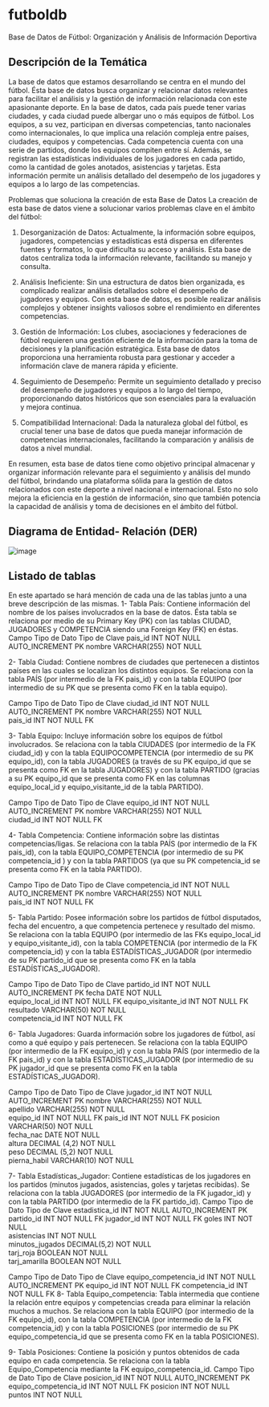 # futboldb

Base de Datos de Fútbol: Organización y Análisis de Información Deportiva


## Descripción de la Temática

La base de datos que estamos desarrollando se centra en el mundo del fútbol. Ésta base de datos busca organizar y relacionar datos relevantes para facilitar el análisis y la gestión de información relacionada con este apasionante deporte.
En la base de datos, cada país puede tener varias ciudades, y cada ciudad puede albergar uno o más equipos de fútbol. Los equipos, a su vez, participan en diversas competencias, tanto nacionales como internacionales, lo que implica una relación compleja entre países, ciudades, equipos y competencias.
Cada competencia cuenta con una serie de partidos, donde los equipos compiten entre sí. Además, se registran las estadísticas individuales de los jugadores en cada partido, como la cantidad de goles anotados, asistencias y tarjetas. Esta información permite un análisis detallado del desempeño de los jugadores y equipos a lo largo de las competencias.

Problemas que soluciona la creación de esta Base de Datos
La creación de esta base de datos viene a solucionar varios problemas clave en el ámbito del fútbol:
1.	Desorganización de Datos: Actualmente, la información sobre equipos, jugadores, competencias y estadísticas está dispersa en diferentes fuentes y formatos, lo que dificulta su acceso y análisis. Esta base de datos centraliza toda la información relevante, facilitando su manejo y consulta.

2.	Análisis Ineficiente: Sin una estructura de datos bien organizada, es complicado realizar análisis detallados sobre el desempeño de jugadores y equipos. Con esta base de datos, es posible realizar análisis complejos y obtener insights valiosos sobre el rendimiento en diferentes competencias.

3.	Gestión de Información: Los clubes, asociaciones y federaciones de fútbol requieren una gestión eficiente de la información para la toma de decisiones y la planificación estratégica. Esta base de datos proporciona una herramienta robusta para gestionar y acceder a información clave de manera rápida y eficiente.

4.	Seguimiento de Desempeño: Permite un seguimiento detallado y preciso del desempeño de jugadores y equipos a lo largo del tiempo, proporcionando datos históricos que son esenciales para la evaluación y mejora continua.

5.	Compatibilidad Internacional: Dada la naturaleza global del fútbol, es crucial tener una base de datos que pueda manejar información de competencias internacionales, facilitando la comparación y análisis de datos a nivel mundial.



En resumen, esta base de datos tiene como objetivo principal almacenar y organizar información relevante para el seguimiento y análisis del mundo del fútbol, brindando una plataforma sólida para la gestión de datos relacionados con este deporte a nivel nacional e internacional. Esto no solo mejora la eficiencia en la gestión de información, sino que también potencia la capacidad de análisis y toma de decisiones en el ámbito del fútbol.

## Diagrama de Entidad- Relación (DER) 

![image](https://github.com/matib91/futboldb/assets/112019483/dc53e6ac-7c47-479d-9bc3-d6a8250cab7c)




## Listado de tablas

En este apartado se hará mención de cada una de las tablas junto a una breve
descripción de las mismas.
1-	Tabla País: Contiene información del nombre de los países involucrados en la base de datos. Ésta tabla se relaciona por medio de su Primary Key (PK) con las tablas CIUDAD, JUGADORES y COMPETENCIA siendo una Foreign Key (FK) en éstas.
Campo	Tipo de Dato	Tipo de Clave
pais_id	INT NOT NULL AUTO_INCREMENT	PK
nombre	VARCHAR(255) NOT NULL	 




2-	Tabla Ciudad: Contiene nombres de ciudades que pertenecen a distintos países en las cuales se localizan los distintos equipos. Se relaciona con la tabla PAÍS (por intermedio de la FK pais_id) y con la tabla EQUIPO (por intermedio de su PK que se presenta como FK en la tabla equipo).

Campo	Tipo de Dato	Tipo de Clave
ciudad_id	INT NOT NULL AUTO_INCREMENT	PK
nombre	VARCHAR(255) NOT NULL	 
pais_id	INT NOT NULL	FK

3-	Tabla Equipo: Incluye información sobre los equipos de fútbol involucrados. Se relaciona con la tabla CIUDADES (por intermedio de la FK ciudad_id) y con la tabla EQUIPOCOMPETENCIA (por intermedio de su PK equipo_id), con la tabla JUGADORES (a través de su PK equipo_id que se presenta como FK en la tabla JUGADORES) y con la tabla PARTIDO (gracias a su PK equipo_id que se presenta como FK en las columnas equipo_local_id y equipo_visitante_id de la tabla PARTIDO).

Campo	Tipo de Dato	Tipo de Clave
equipo_id	INT NOT NULL AUTO_INCREMENT	PK
nombre	VARCHAR(255) NOT NULL	 
ciudad_id	INT NOT NULL	FK


4-	Tabla Competencia: Contiene información sobre las distintas competencias/ligas. Se relaciona con la tabla PAÍS (por intermedio de la FK pais_id), con la tabla EQUIPO_COMPETENCIA (por intermedio de su PK competencia_id ) y con la tabla PARTIDOS (ya que su PK competencia_id se presenta como FK en la tabla PARTIDO).

Campo	Tipo de Dato	Tipo de Clave
competencia_id	INT NOT NULL AUTO_INCREMENT	PK
nombre	VARCHAR(255) NOT NULL	 
pais_id	INT NOT NULL	FK

5-	Tabla Partido: Posee información sobre los partidos de fútbol disputados, fecha del encuentro, a que competencia pertenece y resultado del mismo. Se relaciona con la tabla EQUIPO (por intermedio de las FKs equipo_local_id y equipo_visitante_id), con la tabla COMPETENCIA (por intermedio de la FK competencia_id) y con la tabla ESTADÍSTICAS_JUGADOR (por intermedio de su PK partido_id que se presenta como FK en la tabla ESTADÍSTICAS_JUGADOR).

Campo	Tipo de Dato	Tipo de Clave
partido_id	INT NOT NULL AUTO_INCREMENT	PK
fecha	DATE NOT NULL	 
equipo_local_id	INT NOT NULL	FK
equipo_visitante_id	INT NOT NULL	FK
resultado	VARCHAR(50) NOT NULL	 
competencia_id	INT NOT NULL	FK


6-	Tabla Jugadores: Guarda información sobre los jugadores de fútbol, así como a qué equipo y país pertenecen. Se relaciona con la tabla EQUIPO (por intermedio de la FK equipo_id) y con la tabla PAÍS (por intermedio de la FK pais_id) y con la tabla ESTADÍSTICAS_JUGADOR (por intermedio de su PK jugador_id que se presenta como FK en la tabla ESTADÍSTICAS_JUGADOR).

Campo	Tipo de Dato	Tipo de Clave
jugador_id	INT NOT NULL AUTO_INCREMENT	PK
nombre	VARCHAR(255) NOT NULL	 
apellido	VARCHAR(255) NOT NULL	 
equipo_id	INT NOT NULL	FK
pais_id	INT NOT NULL	FK
posicion	VARCHAR(50) NOT NULL	 
fecha_nac	DATE NOT NULL	 
altura	DECIMAL (4,2) NOT NULL	 
peso	DECIMAL (5,2) NOT NULL	 
pierna_habil	VARCHAR(10) NOT NULL	 









7-	Tabla Estadísticas_Jugador: Contiene estadísticas de los jugadores en los partidos (minutos jugados, asistencias, goles y tarjetas recibidas). Se relaciona con la tabla JUGADORES (por intermedio de la FK jugador_id) y con la tabla PARTIDO (por intermedio de la FK partido_id).
Campo	Tipo de Dato	Tipo de Clave
estadistica_id	INT NOT NULL AUTO_INCREMENT	PK
partido_id	INT NOT NULL	FK
jugador_id	INT NOT NULL	FK
goles	INT NOT NULL	 
asistencias	INT NOT NULL	 
minutos_jugados	DECIMAL(5,2) NOT NULL	 
tarj_roja	BOOLEAN NOT NULL	 
tarj_amarilla	BOOLEAN NOT NULL	 








Campo	Tipo de Dato	Tipo de Clave
equipo_competencia_id	INT NOT NULL AUTO_INCREMENT	PK
equipo_id	INT NOT NULL	FK
competencia_id	INT NOT NULL	FK
8-	Tabla Equipo_competencia: Tabla intermedia que contiene la relación entre equipos y competencias creada para eliminar la relación muchos a muchos. Se relaciona con la tabla EQUIPO (por intermedio de la FK equipo_id), con la tabla COMPETENCIA (por intermedio de la FK competencia_id) y con la tabla POSICIONES (por intermedio de su PK equipo_competencia_id que se presenta como FK en la tabla POSICIONES).



9-	Tabla Posiciones: Contiene la posición y puntos obtenidos de cada equipo en cada competencia. Se relaciona con la tabla Equipo_Competencia mediante la FK equipo_competencia_id.
Campo	Tipo de Dato	Tipo de Clave
posicion_id	INT NOT NULL AUTO_INCREMENT	PK
equipo_competencia_id	INT NOT NULL	FK
posicion	INT NOT NULL	 
puntos 	INT NOT NULL	 





